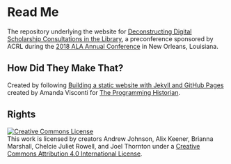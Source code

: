 # Read Me

The repository underlying the website for [Deconstructing Digital Scholarship Consultations in the Library](https://acrldigschol.github.io/deconstructing-consultations/), a preconference sponsored by ACRL during the [2018 ALA Annual Conference](https://2018.alaannual.org/) in New Orleans, Louisiana.

## How Did They Make That?

Created by following [Building a static website with Jekyll and GitHub Pages](https://programminghistorian.org/en/lessons/building-static-sites-with-jekyll-github-pages) created by Amanda Visconti for [The Programming Historian](https://programminghistorian.org/).

## Rights

<a rel="license" href="http://creativecommons.org/licenses/by/4.0/"><img alt="Creative Commons License" style="border-width:0" src="https://i.creativecommons.org/l/by/4.0/88x31.png" /></a><br />This work is licensed by creators Andrew Johnson, Alix Keener, Brianna Marshall, Chelcie Juliet Rowell, and Joel Thornton under a <a rel="license" href="http://creativecommons.org/licenses/by/4.0/">Creative Commons Attribution 4.0 International License</a>.
